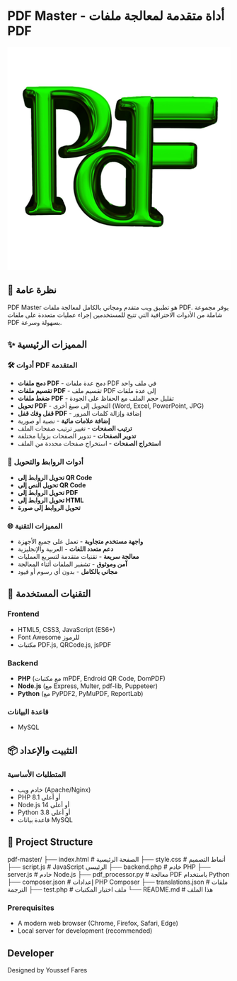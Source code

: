 # PDF Master - أداة متقدمة لمعالجة ملفات PDF

![PDF Master Logo](logo.jpg)

## 📖 نظرة عامة

PDF Master هو تطبيق ويب متقدم ومجاني بالكامل لمعالجة ملفات PDF. يوفر مجموعة شاملة من الأدوات الاحترافية التي تتيح للمستخدمين إجراء عمليات متعددة على ملفات PDF بسهولة وسرعة.

## ✨ المميزات الرئيسية

### 🛠️ أدوات PDF المتقدمة
- **دمج ملفات PDF** - دمج عدة ملفات PDF في ملف واحد
- **تقسيم ملفات PDF** - تقسيم ملف PDF إلى عدة ملفات
- **ضغط ملفات PDF** - تقليل حجم الملف مع الحفاظ على الجودة
- **تحويل PDF** - التحويل إلى صيغ أخرى (Word, Excel, PowerPoint, JPG)
- **قفل وفك قفل PDF** - إضافة وإزالة كلمات المرور
- **إضافة علامات مائية** - نصية أو صورية
- **ترتيب الصفحات** - تغيير ترتيب صفحات الملف
- **تدوير الصفحات** - تدوير الصفحات بزوايا مختلفة
- **استخراج الصفحات** - استخراج صفحات محددة من الملف

### 🔗 أدوات الروابط والتحويل
- **تحويل الروابط إلى QR Code**
- **تحويل النص إلى QR Code**
- **تحويل الروابط إلى PDF**
- **تحويل الروابط إلى HTML**
- **تحويل الروابط إلى صورة**

### 🌐 المميزات التقنية
- **واجهة مستخدم متجاوبة** - تعمل على جميع الأجهزة
- **دعم متعدد اللغات** - العربية والإنجليزية
- **معالجة سريعة** - تقنيات متقدمة لتسريع العمليات
- **آمن وموثوق** - تشفير الملفات أثناء المعالجة
- **مجاني بالكامل** - بدون أي رسوم أو قيود

## 🚀 التقنيات المستخدمة

### Frontend
- HTML5, CSS3, JavaScript (ES6+)
- Font Awesome للرموز
- مكتبات PDF.js, QRCode.js, jsPDF

### Backend
- **PHP** (مع مكتبات mPDF, Endroid QR Code, DomPDF)
- **Node.js** (مع Express, Multer, pdf-lib, Puppeteer)
- **Python** (مع PyPDF2, PyMuPDF, ReportLab)

### قاعدة البيانات
- MySQL

## 📦 التثبيت والإعداد

### المتطلبات الأساسية
- خادم ويب (Apache/Nginx)
- PHP 8.1 أو أعلى
- Node.js 14 أو أعلى
- Python 3.8 أو أعلى
- قاعدة بيانات MySQL


## 📁 Project Structure

pdf-master/
├── index.html              # الصفحة الرئيسية
├── style.css               # أنماط التصميم
├── script.js               # JavaScript الرئيسي
├── backend.php             # خادم PHP
├── server.js               # خادم Node.js
├── pdf_processor.py        # معالجة PDF باستخدام Python
├── composer.json           # إعدادات PHP Composer
├── translations.json       # ملفات الترجمة
├── test.php               # ملف اختبار المكتبات
└── README.md              # هذا الملف

### Prerequisites
- A modern web browser (Chrome, Firefox, Safari, Edge)
- Local server for development (recommended)


## Developer

Designed by Youssef Fares